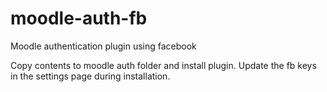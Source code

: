 moodle-auth-fb
==============

Moodle authentication plugin using facebook

Copy contents to moodle auth folder and install plugin. Update the fb keys in the settings page during installation.